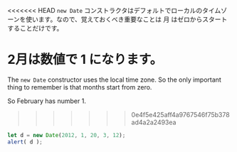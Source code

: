 <<<<<<< HEAD
`new Date` コンストラクタはデフォルトでローカルのタイムゾーンを使います。なので、覚えておくべき重要なことは 月 はゼロからスタートすることだけです。

2月は数値で 1 になります。
=======
The `new Date` constructor uses the local time zone. So the only important thing to remember is that months start from zero.

So February has number 1.
>>>>>>> 0e4f5e425aff4a9767546f75b378ad4a2a2493ea

```js run
let d = new Date(2012, 1, 20, 3, 12);
alert( d );
```
